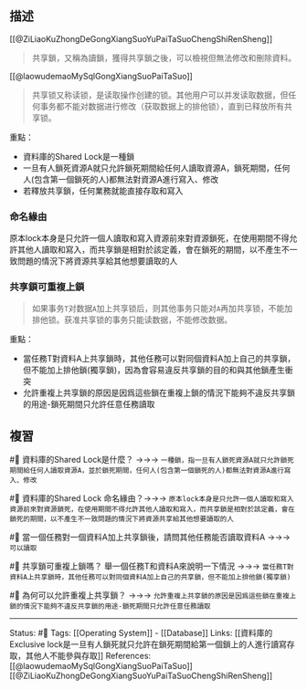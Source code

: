 
## 描述
[[@ZiLiaoKuZhongDeGongXiangSuoYuPaiTaSuoChengShiRenSheng]]
> 共享鎖，又稱為讀鎖，獲得共享鎖之後，可以檢視但無法修改和刪除資料。

[[@laowudemaoMySqlGongXiangSuoPaiTaSuo]]
> 共享锁又称读锁，是读取操作创建的锁。其他用户可以并发读取数据，但任何事务都不能对数据进行修改（获取数据上的排他锁），直到已释放所有共享锁。

重點：
- 資料庫的Shared Lock是一種鎖
- 一旦有人鎖死資源A就只允許鎖死期間給任何人讀取資源A，鎖死期間，任何人(包含第一個鎖死的人)都無法對資源A進行寫入、修改
- 若釋放共享鎖，任何業務就能直接存取和寫入

### 命名緣由
原本lock本身是只允許一個人讀取和寫入資源前來對資源鎖死，在使用期間不得允許其他人讀取和寫入，而共享鎖是相對於該定義，會在鎖死的期間，以不產生不一致問題的情況下將資源共享給其他想要讀取的人


### 共享鎖可重複上鎖
> 如果事务`T`对数据`A`加上共享锁后，则其他事务只能对`A`再加共享锁，不能加排他锁。获准共享锁的事务只能读数据，不能修改数据。

重點：
- 當任務T對資料A上共享鎖時，其他任務可以對同個資料A加上自己的共享鎖，但不能加上排他鎖(獨享鎖)，因為會容易違反共享鎖的目的和與其他鎖產生衝突
- 允許重複上共享鎖的原因是因爲這些鎖在重複上鎖的情況下能夠不違反共享鎖的用途-鎖死期間只允許任意任務讀取
## 複習
#🧠 資料庫的Shared Lock是什麼？ ->->-> `一種鎖，指一旦有人鎖死資源A就只允許鎖死期間給任何人讀取資源A，並於鎖死期間，任何人(包含第一個鎖死的人)都無法對資源A進行寫入、修改`
<!--SR:!2022-12-30,127,250-->

#🧠 資料庫的Shared Lock 命名緣由？->->-> `原本lock本身是只允許一個人讀取和寫入資源前來對資源鎖死，在使用期間不得允許其他人讀取和寫入，而共享鎖是相對於該定義，會在鎖死的期間，以不產生不一致問題的情況下將資源共享給其他想要讀取的人`
<!--SR:!2023-01-07,133,250-->

#🧠 當一個任務對一個資料A加上共享鎖後，請問其他任務能否讀取資料A ->->-> `可以讀取`
<!--SR:!2023-03-21,178,250-->

#🧠 共享鎖可重複上鎖嗎？ 舉一個任務T和資料A來說明一下情況 ->->-> `當任務T對資料A上共享鎖時，其他任務可以對同個資料A加上自己的共享鎖，但不能加上排他鎖(獨享鎖)`
<!--SR:!2022-09-28,74,250-->

#🧠 為何可以允許重複上共享鎖？ ->->-> `允許重複上共享鎖的原因是因爲這些鎖在重複上鎖的情況下能夠不違反共享鎖的用途-鎖死期間只允許任意任務讀取`
<!--SR:!2023-01-29,145,250-->

---
Status: #🌱 
Tags:
[[Operating System]] - [[Database]]
Links:
[[資料庫的Exclusive lock是一旦有人鎖死就只允許在鎖死期間給第一個鎖上的人進行讀寫存取，其他人不能參與存取]]
References:
[[@laowudemaoMySqlGongXiangSuoPaiTaSuo]]
[[@ZiLiaoKuZhongDeGongXiangSuoYuPaiTaSuoChengShiRenSheng]]